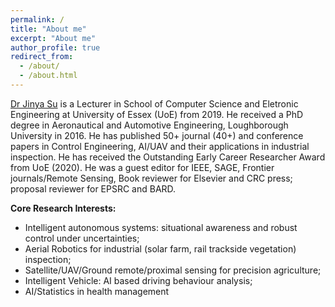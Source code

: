 ```yaml
---
permalink: /
title: "About me"
excerpt: "About me"
author_profile: true
redirect_from: 
  - /about/
  - /about.html
---
```


[Dr Jinya Su](https://www.essex.ac.uk/people/sujin68001/jinya-su) is a Lecturer in School of Computer Science and Eletronic Engineering at University of Essex (UoE) from 2019. He received a PhD degree in Aeronautical and Automotive Engineering, Loughborough University in 2016. He has published 50+ journal (40+) and conference papers in Control Engineering, AI/UAV and their applications in industrial inspection. He has received the Outstanding Early Career Researcher Award from UoE (2020). He was a guest editor for IEEE, SAGE, Frontier journals/Remote Sensing, Book reviewer for Elsevier and CRC press; proposal reviewer for EPSRC and BARD. 

**Core Research Interests:**
- Intelligent autonomous systems: situational awareness and robust control under uncertainties;
- Aerial Robotics for industrial (solar farm, rail trackside vegetation) inspection; 
- Satellite/UAV/Ground remote/proximal sensing for precision agriculture; 
- Intelligent Vehicle: AI based driving behaviour analysis; 
- AI/Statistics in health management


<!---
**Vacancies**
- For RA posts, see [University of Essex vacancies](https://www1.essex.ac.uk/vacancies/categories.aspx?jobtype=education).
- For Funded PhD Studentships, if you are an excellent and hard working student, please send (a) your CV, (b) transcripts of your grades, (c) copies of papers you have published, (d) a project proposal linked to my research projects and interests and (e) the name of two referees, to ***xzhai at essex.ac.uk***
-->